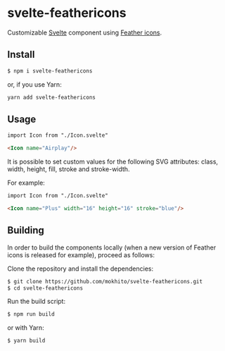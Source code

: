 # svelte-feathericons

Customizable [Svelte] component using [Feather icons].

[Feather icons]: https://feathericons.com
[Svelte]: https://svelte.dev

## Install

```bash
$ npm i svelte-feathericons
```

or, if you use Yarn:

```bash
yarn add svelte-feathericons
```

## Usage

```html
import Icon from "./Icon.svelte"

<Icon name="Airplay"/>
```

It is possible to set custom values for the following SVG attributes: class, width, height, fill, stroke and stroke-width.

For example:

```html
import Icon from "./Icon.svelte"

<Icon name="Plus" width="16" height="16" stroke="blue"/>
```

## Building

In order to build the components locally (when a new version of Feather icons is released for example), proceed as follows:

Clone the repository and install the dependencies:

```bash
$ git clone https://github.com/mokhito/svelte-feathericons.git
$ cd svelte-feathericons
```

Run the build script:

```bash
$ npm run build
```

or with Yarn:

```bash
$ yarn build
```